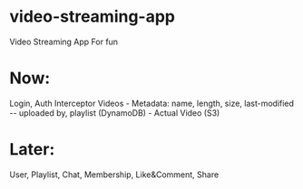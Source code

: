 # video-streaming-app
Video Streaming App
For fun

# Now:
Login, Auth Interceptor
Videos
    - Metadata: name, length, size, last-modified -- uploaded by, playlist (DynamoDB)
    - Actual Video (S3)

# Later:
User, Playlist, Chat, Membership, Like&Comment, Share
